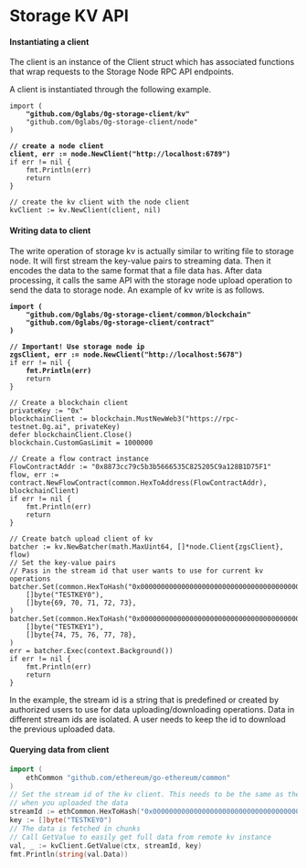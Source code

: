 # Storage KV API

#### Instantiating a client <a href="#instantiating-a-client" id="instantiating-a-client"></a>

The client is an instance of the Client struct which has associated functions that wrap requests to the Storage Node RPC API endpoints.

A client is instantiated through the following example.

<pre class="language-go"><code class="lang-go">import (
<strong>    "github.com/0glabs/0g-storage-client/kv"
</strong>    "github.com/0glabs/0g-storage-client/node"
)
<strong>
</strong><strong>// create a node client
</strong><strong>client, err := node.NewClient("http://localhost:6789")
</strong>if err != nil {
    fmt.Println(err)
    return
}

// create the kv client with the node client
kvClient := kv.NewClient(client, nil)
</code></pre>

#### Writing data to client <a href="#querying-client-for-data" id="querying-client-for-data"></a>

The write operation of storage kv is actually similar to writing file to storage node. It will first stream the key-value pairs to streaming data. Then it encodes the data to the same format that a file data has. After data processing, it calls the same API with the storage node upload operation to send the data to storage node. An example of kv write is as follows.

<pre class="language-go"><code class="lang-go"><strong>import (
</strong><strong>    "github.com/0glabs/0g-storage-client/common/blockchain"
</strong><strong>    "github.com/0glabs/0g-storage-client/contract"
</strong><strong>)
</strong><strong>
</strong><strong>// Important! Use storage node ip
</strong><strong>zgsClient, err := node.NewClient("http://localhost:5678")
</strong>if err != nil {
<strong>    fmt.Println(err)
</strong>    return
}

// Create a blockchain client
privateKey := "0x"
blockchainClient := blockchain.MustNewWeb3("https://rpc-testnet.0g.ai", privateKey)
defer blockchainClient.Close()
blockchain.CustomGasLimit = 1000000

// Create a flow contract instance
FlowContractAddr := "0x8873cc79c5b3b5666535C825205C9a128B1D75F1"
flow, err := contract.NewFlowContract(common.HexToAddress(FlowContractAddr), blockchainClient)
if err != nil {
    fmt.Println(err)
    return
}

// Create batch upload client of kv
batcher := kv.NewBatcher(math.MaxUint64, []*node.Client{zgsClient}, flow)
// Set the key-value pairs
// Pass in the stream id that user wants to use for current kv operations
batcher.Set(common.HexToHash("0x000000000000000000000000000000000000000000000000000000000000f2bd"),
    []byte("TESTKEY0"),
    []byte{69, 70, 71, 72, 73},
)
batcher.Set(common.HexToHash("0x000000000000000000000000000000000000000000000000000000000000f2bd"),
    []byte("TESTKEY1"),
    []byte{74, 75, 76, 77, 78},
)
err = batcher.Exec(context.Background())
if err != nil {
    fmt.Println(err)
    return
}
</code></pre>

In the example, the stream id is a string that is predefined or created by authorized users to use for data uploading/downloading operations. Data in different stream ids are isolated. A user needs to keep the id to download the previous uploaded data.

#### Querying data from client <a href="#querying-client-for-data" id="querying-client-for-data"></a>

```go
import (
    ethCommon "github.com/ethereum/go-ethereum/common"
)
// Set the stream id of the kv client. This needs to be the same as the id
// when you uploaded the data
streamId := ethCommon.HexToHash("0x000000000000000000000000000000000000000000000000000000000000f2bd")
key := []byte("TESTKEY0")
// The data is fetched in chunks
// Call GetValue to easily get full data from remote kv instance
val, _ := kvClient.GetValue(ctx, streamId, key)
fmt.Println(string(val.Data))
```

